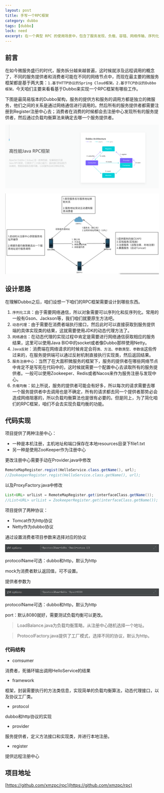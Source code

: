 ```yaml
---
layout: post
title: 手写一个RPC框架
category: dubbo
tags: [dubbo]
lock: need
excerpt: 在一个典型 RPC 的使用场景中，包含了服务发现、负载、容错、网络传输、序列化等组件，其中“RPC 协议”就指明了程序如何进行网络传输和序列化。
---
```


## 前言

在如今微服务盛行的时代，服务拆分越来越普遍，这时候就涉及远程调用的概念了，不同的服务提供者和消费者可能在不同的网络节点中，而现在最主要的微服务框架都是基于两大类：`1.基于HTTP协议的Spring Cloud框架。2.基于TCP协议的Dubbo框架。`今天咱们主要来看看基于Dubbo来实现一个RPC框架有哪些工作。

下图是最简易版本的Dubbo架构，服务的提供方和服务的调用方都是独立的微服务，他们之间的关系是通过网络通信进行调用的。然后所有的服务提供者都需要注册到Register注册中心去；消费者在消费的时候都会去注册中心发现所有的服务提供者，然后通过负载均衡算法来确定去哪一个服务提供者。

![](https://raw.githubusercontent.com/xmzpc/PicBed/master/img/201910/20191022151933.Png)



![](https://raw.githubusercontent.com/xmzpc/PicBed/master/img/201910/20191022153919.Png)

## 设计思路

在理解Dubbo之后，咱们设想一下咱们的RPC框架需要设计到哪些东西。

1. `序列化工具`：由于需要网络通信，所以对象需要可以序列化和反序列化。常用的一般有Gson、Jackson等，我们咱们就要原生方法吧。
2. `动态代理`：由于需要在消费者端执行接口，然后此时可以直接获取到服务提供端的具体实现类的结果，这就需要使用JDK的动态代理方法了。
3. `网络通信`：在动态代理的实现过程中肯定是需要进行网络通信获取相应的服务结果，这里可以使用Java BIO中的socket或者像Dubbo那样使用Netty。
4. `Java反射`：消费端在网络请求的时候肯定会将`类、方法、参数类型、参数值`这些传过来的，在服务提供端可以通过反射机制直接执行实现类，然后返回结果。
5. `服务注册中心`：当然了在大面积微服务的框架下，服务的提供者在哪些网络节点中肯定不是写死在代码中的，这时候就需要一个配置中心去读取所有的服务提供者。一般可以使用Zookeeper、Redis或者Nacos来作为服务注册与发现中心。
6. `负载均衡`：如上所说，服务的提供者可能会有好多，所以每次的请求需要去哪一个服务提供者中去调用也是不确定，所有的请求都去同一个提供者那势必会造成网络阻塞的，所以负载均衡算法也是很有必要的。但是同上，为了简化咱们的RPC框架，咱们不会去实现负载均衡的功能。

## 代码实现

项目提供了两种注册中心：

- 一种是本机注册，主机地址和端口保存在本地resources目录下file1.txt
- 另一种是使用ZooKeeper作为注册中心

更改注册中心需要手动在Provider.java中修改

``` java
RemoteMapRegister.regist(HelloService.class.getName(), url);
//ZookeeperRegister.regist(HelloService.class.getName(), url);
```

以及ProxyFactory.java中修改

``` java
List<URL> urlList = RemoteMapRegister.get(interfaceClass.getName());
//List<URL> urlList = ZookeeperRegister.get(interfaceClass.getName());
```

项目提供了两种协议：

- Tomcat作为http协议
- Netty作为dubbo协议

通过设置消费者项目参数来选择对应的协议

![](https://raw.githubusercontent.com/xmzpc/PicBed/master/img/201910/20191022153311.Png)

protocolName可选：dubbo和http，默认为http

mock为消费者默认返回值，可不设置。

提供者参数为

![](https://raw.githubusercontent.com/xmzpc/PicBed/master/img/201910/20191022154342.Png)

protocolName可选：dubbo和http，默认为http

port：默认8080就好，需要测试负载均衡可以更改。

>  LoadBalance.java为负载均衡策略，从注册中心随机选择一个地址。

> ProtocolFactory.java提供了工厂模式，选择不同的协议，默认为http。

### 代码结构

- comsumer

消费者，死循环输出调用HelloService的结果

- framework

框架，封装需要执行的方法类信息，实现简单的负载均衡算法，动态代理接口，以及协议工厂类。

- protocol

dubbo和http协议的实现

- provider

服务提供者，定义方法接口和实现类，并进行本地注册。

- register

提供远程注册中心

## 项目地址

[https://github.com/xmzpc/rpc](https://github.com/xmzpc/rpc)